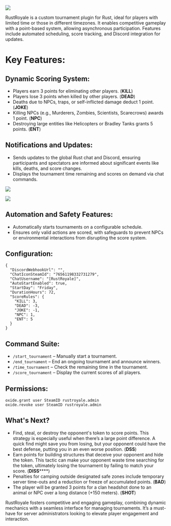 ![](https://potaetobag.live/imgs/potaetobag-rustroyale-1080p.jpg)

RustRoyale is a custom tournament plugin for Rust, ideal for players with limited time or those in different timezones. It enables competitive gameplay with a point-based system, allowing asynchronous participation. Features include automated scheduling, score tracking, and Discord integration for updates.
# Key Features:
## Dynamic Scoring System:

* Players earn 3 points for eliminating other players. (**KILL**)
* Players lose 3 points when killed by other players. (**DEAD**)
* Deaths due to NPCs, traps, or self-inflicted damage deduct 1 point. (**JOKE**)
* Killing NPCs (e.g., Murderers, Zombies, Scientists, Scarecrows) awards 1 point. (**NPC**)
* Destroying large entities like Helicopters or Bradley Tanks grants 5 points. (**ENT**)

## Notifications and Updates:

* Sends updates to the global Rust chat and Discord, ensuring participants and spectators are informed about significant events like kills, deaths, and score changes.
* Displays the tournament time remaining and scores on demand via chat commands.

![](https://potaetobag.live/imgs/potaetobag-rustroyale-ingame.png)

![](https://potaetobag.live/imgs/potaetobag-rustroyale-discord.png)

## Automation and Safety Features:

* Automatically starts tournaments on a configurable schedule.
* Ensures only valid actions are scored, with safeguards to prevent NPCs or environmental interactions from disrupting the score system.

## Configuration:
```
{
  "DiscordWebhookUrl": "",
  "ChatIconSteamId": "76561198332731279",
  "ChatUsername": "[RustRoyale]",
  "AutoStartEnabled": true,
  "StartDay": "Friday",
  "DurationHours": 72,
  "ScoreRules": {
    "KILL": 3,
    "DEAD": -3,
    "JOKE": -1,
    "NPC": 1,
    "ENT": 5
  }
}
```

## Command Suite:

* `/start_tournament` – Manually start a tournament.
* `/end_tournament` – End an ongoing tournament and announce winners.
* `/time_tournament` – Check the remaining time in the tournament.
* `/score_tournament` – Display the current scores of all players.

## Permissions:
```
oxide.grant user SteamID rustroyale.admin
oxide.revoke user SteamID rustroyale.admin
```

## What's Next?
* Find, steal, or destroy the opponent's token to score points. This strategy is especially useful when there’s a large point difference. A quick find might save you from losing, but your opponent could have the best defense, putting you in an even worse position. (**DSS**)
* Earn points for building structures that deceive your opponent and hide the token. This tactic can make your opponent waste time searching for the token, ultimately losing the tournament by failing to match your score. (**DISS******)
* Penalties for camping outside designated safe zones include temporary server time-outs and a reduction or freeze of accumulated points. (**BAD**)
* The player will be granted 3 points for a clan headshot done to an animal or NPC over a long distance (+150 meters). (**SHOT**)

RustRoyale fosters competitive and engaging gameplay, combining dynamic mechanics with a seamless interface for managing tournaments. It’s a must-have for server administrators looking to elevate player engagement and interaction.
